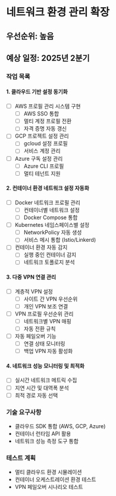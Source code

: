 # 네트워크 환경 관리 확장

## 우선순위: 높음
## 예상 일정: 2025년 2분기

### 작업 목록

#### 1. 클라우드 기반 설정 동기화
- [ ] AWS 프로필 관리 시스템 구현
  - [ ] AWS SSO 통합
  - [ ] 멀티 계정 프로필 전환
  - [ ] 자격 증명 자동 갱신
- [ ] GCP 프로젝트 설정 관리
  - [ ] gcloud 설정 프로필
  - [ ] 서비스 계정 관리
- [ ] Azure 구독 설정 관리
  - [ ] Azure CLI 프로필
  - [ ] 멀티 테넌트 지원

#### 2. 컨테이너 환경 네트워크 설정 자동화
- [ ] Docker 네트워크 프로필 관리
  - [ ] 컨테이너별 네트워크 설정
  - [ ] Docker Compose 통합
- [ ] Kubernetes 네임스페이스별 설정
  - [ ] NetworkPolicy 자동 생성
  - [ ] 서비스 메시 통합 (Istio/Linkerd)
- [ ] 컨테이너 환경 자동 감지
  - [ ] 실행 중인 컨테이너 감지
  - [ ] 네트워크 토폴로지 분석

#### 3. 다중 VPN 연결 관리
- [ ] 계층적 VPN 설정
  - [ ] 사이트 간 VPN 우선순위
  - [ ] 개인 VPN 보조 연결
- [ ] VPN 프로필 우선순위 관리
  - [ ] 네트워크별 VPN 매핑
  - [ ] 자동 전환 규칙
- [ ] 자동 페일오버 기능
  - [ ] 연결 상태 모니터링
  - [ ] 백업 VPN 자동 활성화

#### 4. 네트워크 성능 모니터링 및 최적화
- [ ] 실시간 네트워크 메트릭 수집
- [ ] 지연 시간 및 대역폭 분석
- [ ] 최적 경로 자동 선택

### 기술 요구사항
- 클라우드 SDK 통합 (AWS, GCP, Azure)
- 컨테이너 런타임 API 활용
- 네트워크 성능 측정 도구 통합

### 테스트 계획
- 멀티 클라우드 환경 시뮬레이션
- 컨테이너 오케스트레이션 환경 테스트
- VPN 페일오버 시나리오 테스트